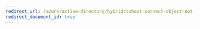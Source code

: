```yaml
---
redirect_url: /azure/active-directory/hybrid/tshoot-connect-object-not-syncing
redirect_document_id: true
---
```

